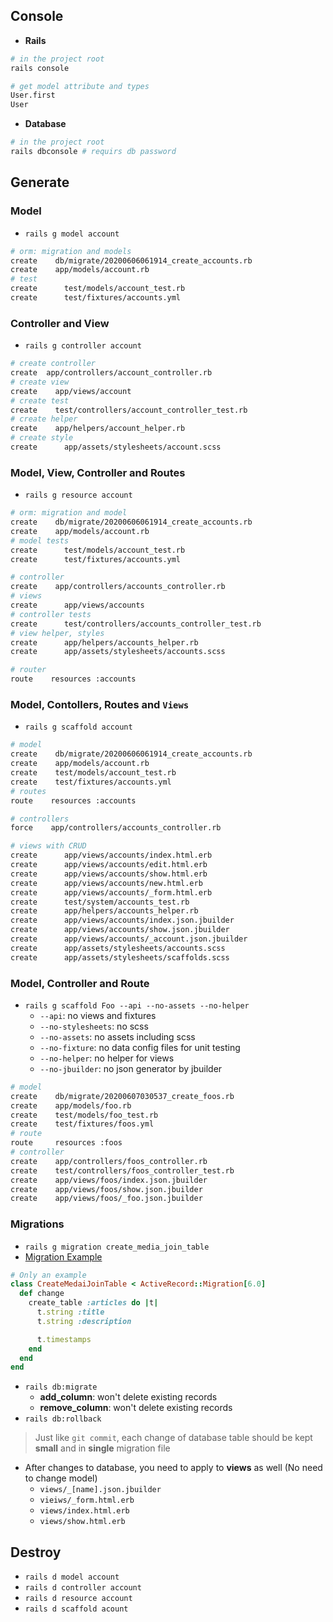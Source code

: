   
## Console
- **Rails**
```sh
# in the project root
rails console

# get model attribute and types
User.first
User
```
- **Database**
```sh
# in the project root
rails dbconsole # requirs db password
```

## Generate
### Model
- `rails g model account`
```sh
# orm: migration and models
create    db/migrate/20200606061914_create_accounts.rb
create    app/models/account.rb
# test
create      test/models/account_test.rb
create      test/fixtures/accounts.yml
```
### Controller and View
- `rails g controller account`
```sh
# create controller
create  app/controllers/account_controller.rb
# create view
create    app/views/account
# create test
create    test/controllers/account_controller_test.rb
# create helper
create    app/helpers/account_helper.rb
# create style
create      app/assets/stylesheets/account.scss
```
### Model, View, Controller and Routes
- `rails g resource account`
```sh
# orm: migration and model
create    db/migrate/20200606061914_create_accounts.rb
create    app/models/account.rb
# model tests
create      test/models/account_test.rb
create      test/fixtures/accounts.yml

# controller
create    app/controllers/accounts_controller.rb
# views
create      app/views/accounts
# controller tests
create      test/controllers/accounts_controller_test.rb
# view helper, styles
create      app/helpers/accounts_helper.rb
create      app/assets/stylesheets/accounts.scss

# router
route    resources :accounts
```
### Model, Contollers, Routes and `Views`
- `rails g scaffold account`
```sh
# model
create    db/migrate/20200606061914_create_accounts.rb
create    app/models/account.rb
create    test/models/account_test.rb
create    test/fixtures/accounts.yml
# routes
route    resources :accounts

# controllers
force    app/controllers/accounts_controller.rb

# views with CRUD
create      app/views/accounts/index.html.erb
create      app/views/accounts/edit.html.erb
create      app/views/accounts/show.html.erb
create      app/views/accounts/new.html.erb
create      app/views/accounts/_form.html.erb
create      test/system/accounts_test.rb
create      app/helpers/accounts_helper.rb
create      app/views/accounts/index.json.jbuilder
create      app/views/accounts/show.json.jbuilder
create      app/views/accounts/_account.json.jbuilder
create      app/assets/stylesheets/accounts.scss
create      app/assets/stylesheets/scaffolds.scss
```

### Model, Controller and Route
- `rails g scaffold Foo --api --no-assets --no-helper`
  - `--api`: no views and fixtures
  - `--no-stylesheets`: no scss
  - `--no-assets`: no assets including scss 
  - `--no-fixture`: no data config files for unit testing
  - `--no-helper`: no helper for views
  - `--no-jbuilder`: no json generator by jbuilder
```sh
# model
create    db/migrate/20200607030537_create_foos.rb
create    app/models/foo.rb
create    test/models/foo_test.rb
create    test/fixtures/foos.yml
# route
route     resources :foos
# controller
create    app/controllers/foos_controller.rb
create    test/controllers/foos_controller_test.rb
create    app/views/foos/index.json.jbuilder
create    app/views/foos/show.json.jbuilder
create    app/views/foos/_foo.json.jbuilder
```

### Migrations
- `rails g migration create_media_join_table`
- [Migration Example](https://guides.rubyonrails.org/active_record_migrations.html#creating-a-table)
```ruby
# Only an example
class CreateMedaiJoinTable < ActiveRecord::Migration[6.0]
  def change
    create_table :articles do |t|
      t.string :title
      t.string :description

      t.timestamps
    end
  end
end
```
- `rails db:migrate`
  - **add_column**: won't delete existing records
  - **remove_column**: won't delete existing records
- `rails db:rollback`

> Just like `git commit`, each change of database table should be kept **small** and in **single** migration file

- After changes to database, you need to apply to **views** as well (No need to change model)
  - `views/_[name].json.jbuilder`
  - `vieiws/_form.html.erb`
  - `views/index.html.erb`
  - `views/show.html.erb`
## Destroy
- `rails d model account`
- `rails d controller account`
- `rails d resource account`
- `rails d scaffold acount`
